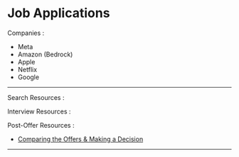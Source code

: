 # Job Applications 

Companies : 
- Meta
- Amazon (Bedrock)
- Apple
- Netflix
- Google

---
Search Resources : 

Interview Resources :

Post-Offer Resources : 
- [Comparing the Offers & Making a Decision](https://www.youtube.com/watch?v=8EbmukxMghc&ab_channel=PragmaticEngineer)

---